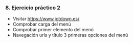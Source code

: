 ### 8. Ejercicio práctico 2 


* Visitar https://www.jotdown.es/ 
* Comprobar carga del menú <!-- .element: class="fragment" -->
* Comprobar primer elemento del menú <!-- .element: class="fragment" -->
* Navegación urls y título 3 primeras opciones del menú <!-- .element: class="fragment" -->